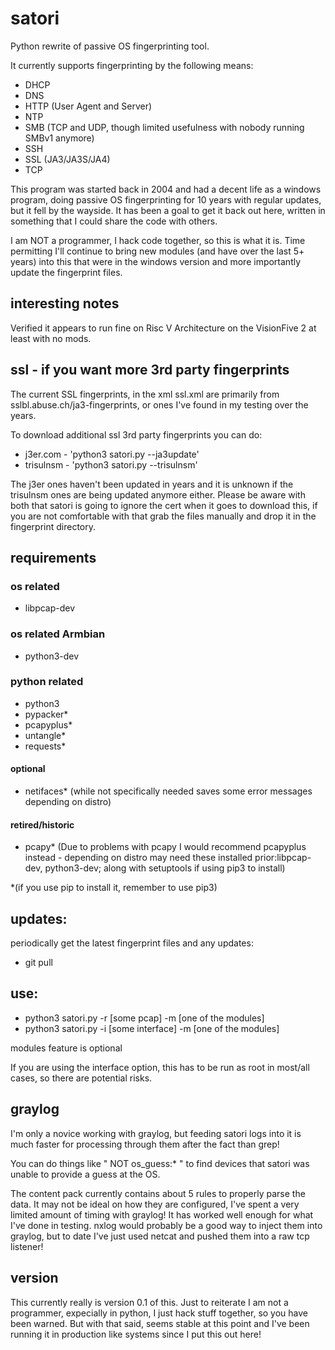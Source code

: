 # satori
Python rewrite of passive OS fingerprinting tool.

It currently supports fingerprinting by the following means:
- DHCP
- DNS
- HTTP (User Agent and Server)
- NTP
- SMB (TCP and UDP, though limited usefulness with nobody running SMBv1 anymore)
- SSH
- SSL (JA3/JA3S/JA4)
- TCP

This program was started back in 2004 and had a decent life as a windows program, doing passive OS fingerprinting for 10 years with regular updates, but it fell by the wayside.  It has been a goal to get it back out here, written in something that I could share the code with others.  

I am NOT a programmer, I hack code together, so this is what it is.  Time permitting I'll continue to bring new modules (and have over the last 5+ years) into this that were in the windows version and more importantly update the fingerprint files.

## interesting notes
Verified it appears to run fine on Risc V Architecture on the VisionFive 2 at least with no mods.

## ssl - if you want more 3rd party fingerprints
The current SSL fingerprints, in the xml ssl.xml are primarily from sslbl.abuse.ch/ja3-fingerprints, or ones I've found in my testing over the years.

To download additional ssl 3rd party fingerprints you can do:
- j3er.com - 'python3 satori.py --ja3update' 
- trisulnsm - 'python3 satori.py  --trisulnsm'

The j3er ones haven't been updated in years and it is unknown if the trisulnsm ones are being updated anymore either.  Please be aware with both that satori is going to ignore the cert when it goes to download this, if you are not comfortable with that grab the files manually and drop it in the fingerprint directory.

## requirements
### os related
- libpcap-dev

### os related Armbian
- python3-dev 

### python related
- python3
- pypacker*
- pcapyplus* 
- untangle*
- requests*  

#### optional
- netifaces* (while not specifically needed saves some error messages depending on distro)

#### retired/historic
- pcapy*  (Due to problems with pcapy I would recommend pcapyplus instead - depending on distro may need these installed prior:libpcap-dev, python3-dev; along with setuptools if using pip3 to install)

*(if you use pip to install it, remember to use pip3)

## updates:

periodically get the latest fingerprint files and any updates:
- git pull

## use:
- python3 satori.py -r [some pcap] -m [one of the modules]
- python3 satori.py -i [some interface] -m [one of the modules]

modules feature is optional

If you are using the interface option, this has to be run as root in most/all cases, so there are potential risks.

## graylog
I'm only a novice working with graylog, but feeding satori logs into it is much faster for processing through them after the fact than grep!

You can do things like " NOT os_guess:* " to find devices that satori was unable to provide a guess at the OS.

The content pack currently contains about 5 rules to properly parse the data.  It may not be ideal on how they are configured, I've spent a very limited amount of timing with graylog!  It has worked well enough for what I've done in testing.  nxlog would probably be a good way to inject them into graylog, but to date I've just used netcat and pushed them into a raw tcp listener!

## version
This currently really is version 0.1 of this.  Just to reiterate I am not a programmer, expecially in python, I just hack stuff together, so you have been warned.  But with that said, seems stable at this point and I've been running it in production like systems since I put this out here!
